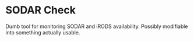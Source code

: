 # SODAR Check

Dumb tool for monitoring SODAR and iRODS availability. Possibly modifiable into
something actually usable.
